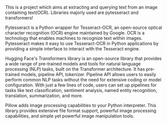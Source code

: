 This is a project which aims at extracting and querying text from an image containing text(OCR). Libraries majorly used are pytesseract and transformers!

Pytesseract is a Python wrapper for Tesseract-OCR, an open-source optical character recognition (OCR) engine maintained by Google.
OCR is a technology that enables machines to recognize text within images. 
Pytesseract makes it easy to use Tesseract-OCR in Python applications by providing a simple interface to interact with the Tesseract engine.

Hugging Face's Transformers library is an open-source library that provides a wide range of pre-trained models and tools for natural language processing (NLP) tasks, built on the Transformer architecture.
It has pre-trained models, pipeline API, tokenizer. Pipeline API allows users to easily perform common NLP tasks without the need for extensive coding or model configuration. With just a few lines of code, users can set up pipelines for tasks like text classification, sentiment analysis, named entity recognition, translation, summarization, and more.

Pillow adds image processing capabilities to your Python interpreter.
This library provides extensive file format support, powerful image processing capabilities, and simple yet powerful image manipulation tools.
